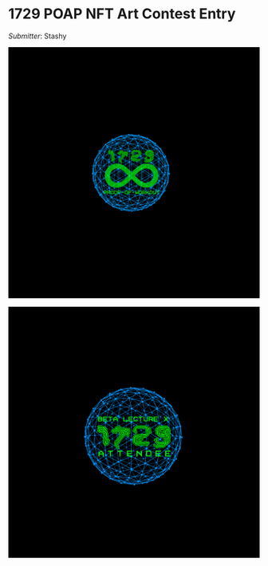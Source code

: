 # 1729 POAP NFT Art Contest Entry

*Submitter*: Stashy

![Entry](stashy-1.PNG)

![Entry](stashy-2.PNG)
